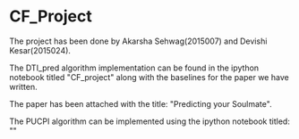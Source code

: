 # CF_Project
The project has been done by Akarsha Sehwag(2015007) and Devishi Kesar(2015024).

The DTI_pred algorithm implementation can be found in the ipython notebook titled "CF_project" along with the baselines for the paper we have written.

The paper has been attached with the title: "Predicting your Soulmate".

The PUCPI algorithm can be implemented using the ipython notebook titled: ""
